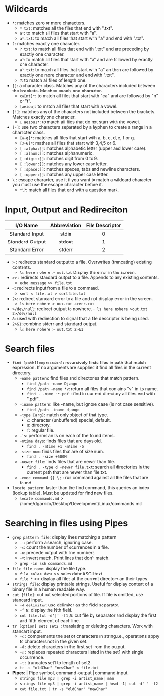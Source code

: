 # Wildcards
- `*`: matches zero or more characters.
  - `*.txt`: matches all the files that end with ".txt".
  - `a*`: to match all files that start with "a".
  - `a*.txt`: to match all files that start with "a" and end with ".txt".
- `?`: matches exactly one character.
  - `?.txt`: to match all files that end with ".txt" and are preceding by exactly one character.
  - `a?`: to match all files that start with "a" and are followed by exactly one character.
  - `a?.txt`: to match all files that start with "a" an then are followed by exactly one more character and end with ".txt".
  - `?`: to match all files of length one.
- `[]`: a character class. Matches any of the characters included between the brackets. Matches exacly one character.
  - `ca[nt]*`: to match all files that start with "ca" and are followed by "n" or "t".
  - `[aeiou]`: to match all files that start with a vowel.
- `[!]`: matches any of the characters not included between the brackets. Matches exactly one character.
  - `[!aeiou]*`: to match all files that do not start with the vowel.
- `[-]`: use two characters seṕarated by a hyphen to create a range in a character class.
  - `[a-g]*`: matches all files that start with a, b, c, d, e, f or g.
  - `[3-6]*`: mathes all files that start with 3,4,5 or 6.
  - `[[:alpha:]]`: matches alphabetic letter (upper and lower case).
  - `[[:alnum:]]`: matches alphanumeric.
  - `[[:digit:]]`: matches digit from 0 to 9.
  - `[[:lower:]]`: matches any lower case letter.
  - `[[:space:]]`: matches spaces, tabs and newline characters.
  - `[[:upper:]]`: matches any upper case letter.
- `\` : escape character, use it if you want to match a wildcard character you must use the escape character before it.
  - `*\?`: match all files that end with a question mark.


# Input, Output and Redireciton

|     I/O Name    | Abbreviation  | File Descriptor |
|:---------------:|:-------------:|:---------------:|
| Standard Input  |     stdin     |        0        |
| Standard Output |     stdout    |        1        |
|  Standard Error |     stderr    |        2        |

- `>` : redirects standard output to a file. Overwrites (truncating) existing contents.
  - `ls here nohere > out.txt` Display the error in the screen.
- `>>` : redirects standard output to a file. Appends to any existing contents.
  - `echo message >> file.txt`
- `<`: redirects input from a file to a command.
  - `sort < file.txt > sortfile.txt`
- `2>`: redirect standard error to a file and not display error in the screen.
  - `ls here nohere > out.txt 2>err.txt`
- `>/dev/null`: redirect output to nowhere.
  -` ls here nohere >out.txt 2>/dev/null`
- `&`: used with redirection to signal that a file descriptor is being used.
- `2>&1`: combine stderr and standard output.
  - `ls here nohere > out.txt 2>&1`


# Search files
- `find [path][expression]`: recursively finds files in path that match expression. If no arguments are supplied it find all files in the current directory.
  - `-name pattern`: find files and directories that match pattern.
      - `find /path -name Django`
      - `find /path -name *v`: return all files that contains "v" in its name.
      - `find . -name '*.pdf'`: find in current directory all files end with ".pdf".
  - `-iname pattern`: like -name, but ignore case (is not case sensitive).
    - `find /path -iname django`
  - `-type [arg]`: match only object of that type.
    - `c`: character (unbuffered) special, default.
    - `d`: directory.
    - `f`: regular file.
  - `-ls`: performs an ls on each of the found items.
  - `-mtime days`: finds files that are days old.
    - `find . -mtime +1 -mtime -5`
  - `-size num`: finds files that are of size num.
    - `find . -size +500M`
  - `-newer file`: finds files that are newer than file.
    - `find . -type d -newer file.txt`: search all directories in the current path that are newer than file.txt.
  - `-exec command {} \;` : run command against all the files that are found.
- `locate pattern`: faster than the find command, this queries an index (lookup table). Must be updated for find new files.
  - `locate commands.md` > /home/dgarrido/Desktop/Development/Linux/commands.md


# Searching in files using Pipes
- `grep pattern file`: display lines matching a pattern.
  - `-i`: perform a search, ignoring case.
  - `-c`: count the number of ocurrences in a file.
  - `-n`: precede output with line numbers.
  - `-v`: invert match. Print lines that don't match.
  - `grep -in ssh commands.md`
- `file file_name`: display the file type.
  - `file sales.data` >> sales.data:ASCII text
  - `file *` >> display all files at the current directory an their types.
- `strings file`: display printable strings. Useful for display content of a binary file in a human readable way.
- `cut [file]`: cut out selected portions of file. If file is omitted, use standard input.
  - `-d delimiter`: use delimiter as the field separator.
  - `-f N`: display the Nth field.
  - `cut file.txt -d'|' -f1,5`: cut file by separator and display the first and fifth element of each line.
- `tr [option] set1 set2 `: translating or deleting characters. Work with standart input.
  - `-c` : complements the set of characters in string.i.e., operations apply to characters not in the given set.
  - `-d` : delete characters in the first set from the output.
  - `-s` : replaces repeated characters listed in the set1 with single occurrence.
  - `-t` : truncates set1 to length of set2.
  - `tr -s "oldChar" "newChar" < file.txt`
- **Pipes**: | Pipe symbol, command-output | command-input.
  - `strings file.mp3 | grep -i artist_name| man`
  - `strings file.mp3 | grep -i artist_name | head -1| cut -d' ' -f2`
  - `cat file.txt | tr -s "oldChar" "newChar"`